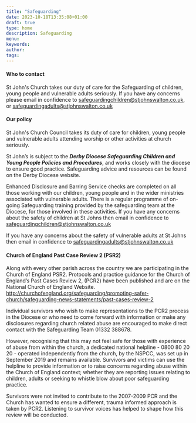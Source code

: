 ```yaml
---
title: "Safeguarding"
date: 2023-10-18T13:35:08+01:00
draft: true
type: home
description: Safeguarding
menu:
keywords:
author: 
tags: 
---
```

#### Who to contact
St John's Church takes our duty of care for the Safeguarding of children, young people and vulnerable adults seriously.  If you have any concerns please email in confidence to safeguardingchildren@stjohnswalton.co.uk, or safeguardingadults@stjohnswalton.co.uk

#### Our policy
St John's Church Council takes its duty of care for children, young people and vulnerable adults attending worship or other activities at church seriously.
 
St John’s is subject to the ***Derby Diocese Safeguarding Children and Young People Policies and Procedures***, and works closely with the diocese to ensure good practice. Safeguarding advice and resources can be found on the Derby Diocese website.

Enhanced Disclosure and Barring  Service checks are completed on all those working with our children, young people and in the wider ministries associated with vulnerable adults. There is a regular programme of on-going Safeguarding training provided by the safeguarding team at the Diocese, for those involved in these activities. If you have any concerns about the safety of children at St Johns then email in confidence to safeguardingchildren@stjohnswalton.co.uk 
 
If you have any concerns about the safety of vulnerable adults at St Johns then email in confidence to safeguardingadults@stjohnswalton.co.uk
 

#### Church of England Past Case Review 2 (PSR2)
Along with every other parish across the country we are participating in the Church of England PSR2.
Protocols and practice guidance for the Church of England’s Past Cases Review 2, (PCR2) have been published and are on the National Church of England Website.
http://churchofengland.org/safeguarding/promoting-safer-church/safeguarding-news-statements/past-cases-review-2

Individual survivors who wish to make representations to the PCR2 process in the Diocese or who need  to come forward with information or make any disclosures regarding church related abuse are encouraged to make direct contact with the Safeguarding Team 01332 388678. 

However, recognising that this may not feel safe for those with experience of abuse from within the church,  a dedicated national helpline - 0800 80 20 20 - operated independently from the church, by the NSPCC, was set up in September 2019 and remains available. Survivors and victims can use the helpline to provide information or to raise concerns regarding abuse within the Church of England context; whether they are reporting issues relating to children, adults or seeking to  whistle blow about poor safeguarding practice. 

Survivors were  not invited to contribute to the 2007-2009 PCR and the Church has wanted to ensure a different, trauma informed approach is taken by PCR2. Listening to survivor voices has helped to shape how this review will be conducted.